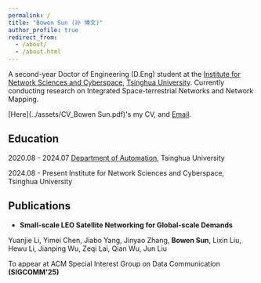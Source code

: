```yaml
---
permalink: /
title: "Bowen Sun (孙 博文)"
author_profile: true
redirect_from: 
  - /about/
  - /about.html
---
```


A second-year Doctor of Engineering (D.Eng) student at the [Institute for Network Sciences and Cyberspace](https://www.insc.tsinghua.edu.cn/), [Tsinghua University](https://www.tsinghua.edu.cn/). Currently conducting research on Integrated Space-terrestrial Networks and Network Mapping.

[Here](../assets/CV_Bowen Sun.pdf)'s my CV, and [Email](mailto:sbw24@mails.tsinghua.edu.cn).

## Education

2020.08 - 2024.07  [Department of Automation](https://www.au.tsinghua.edu.cn/), Tsinghua University

2024.08 - Present  Institute for Network Sciences and Cyberspace, Tsinghua University

## Publications

- **Small-scale LEO Satellite Networking for Global-scale Demands**

Yuanjie Li, Yimei Chen, Jiabo Yang, Jinyao Zhang, **Bowen Sun**, Lixin Liu, Hewu Li, Jianping Wu, Zeqi Lai, Qian Wu, Jun Liu

To appear at ACM Special Interest Group on Data Communication **(SIGCOMM'25)**
